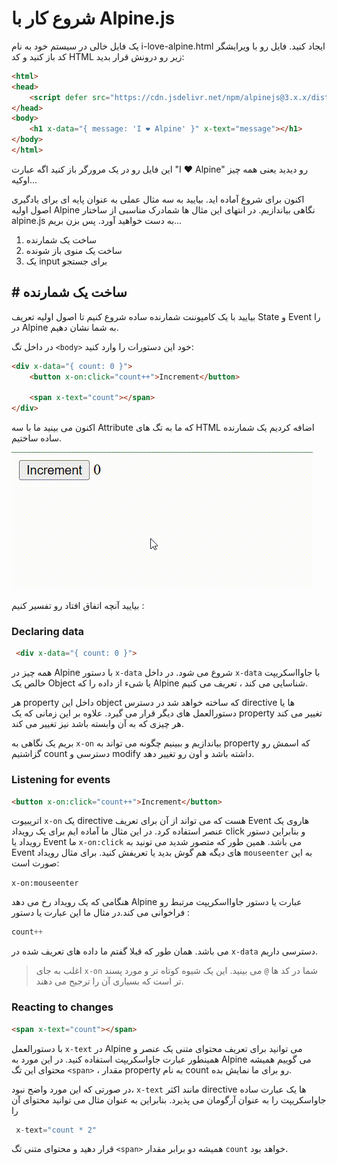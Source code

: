 # شروع کار با Alpine.js
یک فایل خالی در سیستم خود به نام i-love-alpine.html 
ایجاد کنید.
فایل رو با ویرایشگر کد باز کنید و کد HTML زیر رو درونش قرار بدید:
```html
<html>
<head>
    <script defer src="https://cdn.jsdelivr.net/npm/alpinejs@3.x.x/dist/cdn.min.js"></script>
</head>
<body>
    <h1 x-data="{ message: 'I ❤️ Alpine' }" x-text="message"></h1>
</body>
</html>
```
این فایل رو در یک مرورگر باز کنید اگه عبارت 
"I ❤️ Alpine"
رو دیدید یعنی همه چیز اوکیه...

اکنون برای شروع آماده اید. بیایید به سه مثال عملی به عنوان پایه ای برای یادگیری اصول اولیه 
Alpine
نگاهی بیاندازیم.
در انتهای این مثال ها شمادرک مناسبی از ساختار
alpine.js
به دست خواهید آورد. پس بزن بریم...

1. ساخت یک شمارنده
2. ساخت یک منوی باز شونده
3. یک input برای جستجو

## # ساخت یک شمارنده
بیایید با یک کامپوننت شمارنده ساده شروع کنیم تا اصول اولیه تعریف 
State
و 
Event
را در 
Alpine
به شما نشان دهیم.

در داخل تگ 
`<body>`
خود این دستورات را وارد کنید:
```html
<div x-data="{ count: 0 }">
    <button x-on:click="count++">Increment</button>
 
    <span x-text="count"></span>
</div>
```
اکنون می بینید ما با سه 
Attribute
که ما به تگ های
HTML
اضافه کردیم یک شمارنده ساده ساختیم.

![counter](../images/cunter-example.gif)

بیایید آنچه اتفاق افتاد رو تفسیر کنیم :

### Declaring data
```html
 <div x-data="{ count: 0 }"> 
```

همه چیز در 
Alpine
با دستور
`x-data`
شروع می شود.
در داخل
`x-data`
با جاوااسکریپت  خالص یک 
Object 
یا شیء از داده را که 
Alpine
شناسایی می کند ، تعریف می کنیم.

هر
property
داخل این 
object
که ساخته خواهد شد در دسترس
directive
ها یا دستورالعمل های دیگر قرار می گیرد. علاوه بر این زمانی که یک 
property
تغییر می کند هر چیزی که به آن وابسته باشد نیز تغییر می کند.

بریم یک نگاهی به 
`x-on`
بیاندازیم و ببینیم چگونه می تواند به
property
که اسمش رو گزاشتیم 
count
دسترسی و 
modify
داشته باشد و اون رو تغییر دهد.
### Listening for events
```html
<button x-on:click="count++">Increment</button>
```
اتریبیوت
`x-on`
یک 
directive
هست که می تواند از آن برای تعریف 
Event
 هاروی یک عنصر استفاده کرد.
در این مثال ما آماده ایم برای یک رویداد
click
و بنابراین دستور رویداد یا
Event
ما
`x-on:click`
می باشد.
همین طور که متصور شدید می تونید به
Event
های دیگه هم گوش بدید یا تعریفش کنید.
برای مثال رویداد 
`mouseenter`
به این صورت است:

`x-on:mouseenter`

هنگامی که یک رویداد رخ می دهد 
Alpine
عبارت یا دستور جاوااسکریپت مرتبط رو فراخوانی می کند.در مثال ما این عبارت یا دستور :
```js 
count++
```
می باشد. همان طور که قبلا گفتم ما داده های تعریف شده در 
`x-data`
دسترسی داریم.

> اغلب به جای
> `x-on`
> شما در کد ها
> `@`
> می بینید. این یک شیوه کوتاه تر و مورد پسند تر است که بسیاری آن را ترجیح می دهند.

### Reacting to changes
```html
<span x-text="count"></span>
```
با دستورالعمل 
`x-text` 
در
Alpine
می توانید برای تعریف محتوای متنی یک عنصر و همینطور عبارت جاواسکریپت استفاده کنید.
در این مورد به
Alpine
می گوییم همیشه محتوای این تگ
`<span>`
، مقدار
property
به نام
count
رو برای ما نمایش بده.

در صورتی که این مورد واضح نبود،
`x-text`
مانند اکثر 
directive
ها یک عبارت ساده جاواسکریپت را به عنوان آرگومان می پذیرد. بنابراین به عنوان مثال می توانید محتوای آن را
```js
 x-text="count * 2"
```
قرار دهید و محتوای متنی تگ
`<span>`
همیشه دو برابر مقدار 
`count`
خواهد بود.

